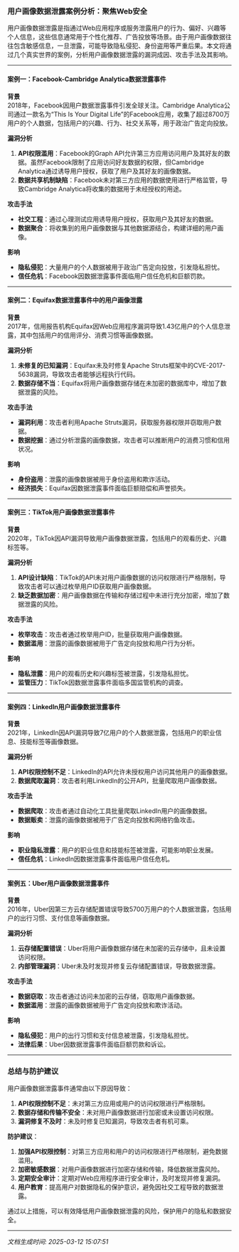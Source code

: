 ### 用户画像数据泄露案例分析：聚焦Web安全

用户画像数据泄露是指通过Web应用程序或服务泄露用户的行为、偏好、兴趣等个人信息，这些信息通常用于个性化推荐、广告投放等场景。由于用户画像数据往往包含敏感信息，一旦泄露，可能导致隐私侵犯、身份盗用等严重后果。本文将通过几个真实世界的案例，分析用户画像数据泄露的漏洞成因、攻击手法及其影响。

---

#### 案例一：Facebook-Cambridge Analytica数据泄露事件

**背景**  
2018年，Facebook因用户数据泄露事件引发全球关注。Cambridge Analytica公司通过一款名为“This Is Your Digital Life”的Facebook应用，收集了超过8700万用户的个人数据，包括用户的兴趣、行为、社交关系等，用于政治广告定向投放。

**漏洞分析**  
1. **API权限滥用**：Facebook的Graph API允许第三方应用访问用户及其好友的数据。虽然Facebook限制了应用访问好友数据的权限，但Cambridge Analytica通过诱导用户授权，获取了用户及其好友的画像数据。
2. **数据共享机制缺陷**：Facebook未对第三方应用的数据使用进行严格监管，导致Cambridge Analytica将收集的数据用于未经授权的用途。

**攻击手法**  
- **社交工程**：通过心理测试应用诱导用户授权，获取用户及其好友的数据。
- **数据聚合**：将收集到的用户画像数据与其他数据源结合，构建详细的用户画像。

**影响**  
- **隐私侵犯**：大量用户的个人数据被用于政治广告定向投放，引发隐私担忧。
- **信任危机**：Facebook因数据泄露事件面临用户信任危机和巨额罚款。

---

#### 案例二：Equifax数据泄露事件中的用户画像泄露

**背景**  
2017年，信用报告机构Equifax因Web应用程序漏洞导致1.43亿用户的个人信息泄露，其中包括用户的信用评分、消费习惯等画像数据。

**漏洞分析**  
1. **未修复的已知漏洞**：Equifax未及时修复Apache Struts框架中的CVE-2017-5638漏洞，导致攻击者能够远程执行代码。
2. **数据存储不当**：Equifax将用户画像数据存储在未加密的数据库中，增加了数据泄露的风险。

**攻击手法**  
- **漏洞利用**：攻击者利用Apache Struts漏洞，获取服务器权限并窃取用户数据。
- **数据挖掘**：通过分析泄露的画像数据，攻击者可以推断用户的消费习惯和信用状况。

**影响**  
- **身份盗用**：泄露的画像数据被用于身份盗用和欺诈活动。
- **经济损失**：Equifax因数据泄露事件面临巨额赔偿和声誉损失。

---

#### 案例三：TikTok用户画像数据泄露事件

**背景**  
2020年，TikTok因API漏洞导致用户画像数据泄露，包括用户的观看历史、兴趣标签等。

**漏洞分析**  
1. **API设计缺陷**：TikTok的API未对用户画像数据的访问权限进行严格限制，导致攻击者可以通过枚举用户ID获取用户画像数据。
2. **缺乏数据加密**：用户画像数据在传输和存储过程中未进行充分加密，增加了数据泄露的风险。

**攻击手法**  
- **枚举攻击**：攻击者通过枚举用户ID，批量获取用户画像数据。
- **数据滥用**：泄露的画像数据被用于广告定向投放和用户行为分析。

**影响**  
- **隐私泄露**：用户的观看历史和兴趣标签被泄露，引发隐私担忧。
- **监管压力**：TikTok因数据泄露事件面临多国监管机构的调查。

---

#### 案例四：LinkedIn用户画像数据泄露事件

**背景**  
2021年，LinkedIn因API漏洞导致7亿用户的个人数据泄露，包括用户的职业信息、技能标签等画像数据。

**漏洞分析**  
1. **API权限控制不足**：LinkedIn的API允许未授权用户访问其他用户的画像数据。
2. **数据爬取漏洞**：攻击者利用LinkedIn的公开API，批量爬取用户画像数据。

**攻击手法**  
- **数据爬取**：攻击者通过自动化工具批量爬取LinkedIn用户的画像数据。
- **数据贩卖**：泄露的画像数据被用于广告定向投放和网络钓鱼攻击。

**影响**  
- **职业隐私泄露**：用户的职业信息和技能标签被泄露，可能影响职业发展。
- **信任危机**：LinkedIn因数据泄露事件面临用户信任危机。

---

#### 案例五：Uber用户画像数据泄露事件

**背景**  
2016年，Uber因第三方云存储配置错误导致5700万用户的个人数据泄露，包括用户的出行习惯、支付信息等画像数据。

**漏洞分析**  
1. **云存储配置错误**：Uber将用户画像数据存储在未加密的云存储中，且未设置访问权限。
2. **内部管理漏洞**：Uber未及时发现并修复云存储配置错误，导致数据泄露。

**攻击手法**  
- **数据窃取**：攻击者通过访问未加密的云存储，窃取用户画像数据。
- **数据滥用**：泄露的画像数据被用于广告定向投放和欺诈活动。

**影响**  
- **隐私侵犯**：用户的出行习惯和支付信息被泄露，引发隐私担忧。
- **法律后果**：Uber因数据泄露事件面临巨额罚款和诉讼。

---

### 总结与防护建议

用户画像数据泄露事件通常由以下原因导致：
1. **API权限控制不足**：未对第三方应用或用户的访问权限进行严格限制。
2. **数据存储和传输不安全**：未对用户画像数据进行加密或未设置访问权限。
3. **漏洞修复不及时**：未及时修复已知漏洞，导致攻击者有机可乘。

**防护建议**：
1. **加强API权限控制**：对第三方应用和用户的访问权限进行严格限制，避免数据滥用。
2. **加密敏感数据**：对用户画像数据进行加密存储和传输，降低数据泄露风险。
3. **定期安全审计**：定期对Web应用程序进行安全审计，及时发现并修复漏洞。
4. **用户教育**：提高用户对数据隐私的保护意识，避免因社交工程导致的数据泄露。

通过以上措施，可以有效降低用户画像数据泄露的风险，保护用户的隐私和数据安全。

---

*文档生成时间: 2025-03-12 15:07:51*



















